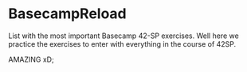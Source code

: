# BasecampReload
List with the most important Basecamp 42-SP exercises.
Well here we practice the exercises to enter with everything in the course of 42SP.

AMAZING xD;
